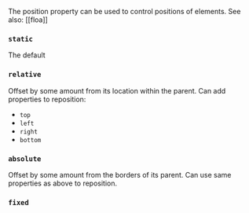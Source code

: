 The position property can be used to control positions of elements. See also: [[floa]]

### `static`
The default

### `relative`
Offset by some amount from its location within the parent. Can add properties to reposition:
- `top`
- `left`
- `right`
- `bottom`

### `absolute`
Offset by some amount from the borders of its parent. Can use same properties as above to reposition.

### `fixed`
